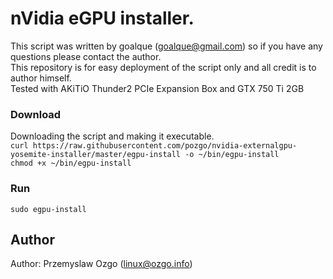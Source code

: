 # nVidia eGPU installer.

This script was written by goalque (goalque@gmail.com) so if you have any questions please contact the author.  
This repository is for easy deployment of the script only and all credit is to author himself.  
Tested with AKiTiO Thunder2 PCIe Expansion Box and GTX 750 Ti 2GB

### Download
Downloading the script and making it executable.  
`curl https://raw.githubusercontent.com/pozgo/nvidia-externalgpu-yosemite-installer/master/egpu-install -o ~/bin/egpu-install`  
`chmod +x ~/bin/egpu-install`

### Run

`sudo egpu-install`

## Author

Author: Przemyslaw Ozgo (<linux@ozgo.info>)
